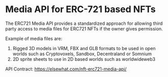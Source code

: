 # Media API for ERC-721 based NFTs

The ERC721 Media API provides a standardized approach for allowing third party access to media files for ERC721 NFTs if the owner gives permission. 

Example of media files are:  
1. Rigged 3D models in VRM, FBX and GLB formats to be used in open worlds such as Cryptovoxels, Sandbox, Decentraland or Somnium  
1. 2D sprite sheets to use in 2D based worlds such as worldwideweb3

API Contract: https://elsewhat.com/nft-erc721-media-api/